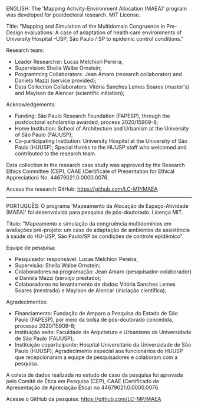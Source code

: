 ENGLISH:
The 'Mapping Activity-Environment Allocation (MAEA)' program was developed for postdoctoral research. 
MIT License.

Title: "Mapping and Simulation of the Multidomain Congruence in Pre-Design evaluations: A case of adaptation of health care environments of University Hospital –USP, São Paulo / SP to epidemic control conditions."

Research team:
-	Leader Researcher: Lucas Melchiori Pereira; 
-	Supervision: Sheila Walbe Ornstein; 
-	Programming Collaborators: Jean Amaro (research collaborator) and Daniela Mazzi (service provided); 
-	Data Collection Collaborators: Vitória Sanches Lemes Soares (master's) and Maylson de Alencar (scientific initiation);

Acknowledgements:
-	Funding: São Paulo Research Foundation (FAPESP), through the postdoctoral scholarship awarded, process 2020/15909-8; 
-	Home Institution: School of Architecture and Urbanism at the University of São Paulo (FAUUSP); 
-	Co-participating Institution: University Hospital at the University of São Paulo (HUUSP);
  Special thanks to the HUUSP staff who welcomed and contributed to the research team.
 	
Data collection in the research case study was approved by the Research Ethics Committee (CEP), CAAE (Certificate of Presentation for Ethical Appreciation) No. 44679021.0.0000.0076.

Access the research GitHub: https://github.com/LC-MP/MAEA

***
PORTUGUÊS: 
O programa 'Mapeamento da Alocação de Espaço-Atividade (MAEA)' foi desenvolvida para pesquisa de pós-doutorado. 
Licença MIT.

Título: "Mapeamento e simulação da congruência multidomínios em avaliações pré-projeto: um caso de adaptação de ambientes de assistência à saúde do HU-USP, São Paulo/SP às condições de controle epidêmico".

Equipe de pesquisa:
-	Pesquisador responsável: Lucas Melchiori Pereira; 
-	Supervisão: Sheila Walbe Ornstein; 
-	Colaboradores na programação: Jean Amaro (pesquisador-colaborador) e Daniela Mazzi (serviço prestado); 
-	Colaboradores no levantamento de dados: Vitória Sanches Lemes Soares (mestrado) e Maylson de Alencar (iniciação científica);

Agradecimentos:
-	Financiamento: Fundação de Amparo a Pesquisa do Estado de São Paulo (FAPESP), por meio da bolsa de pós-doutorado concedida, processo 2020/15909-8; 
-	Instituição sede: Faculdade de Arquitetura e Urbanismo da Universidade de São Paulo (FAUUSP); 
-	Instituição coparticipante: Hospital Universitário da Universidade de São Paulo (HUUSP);
  Agradecimento especial aos funcionários do HUUSP que recepcionaram a equipe de pesquisadores e colaboram com a pesquisa.
 	
A coleta de dados realizada no estudo de caso da pesquisa foi aprovada pelo Comitê de Ética em Pesquisa (CEP), CAAE (Certificado de Apresentação de Apreciação Ética) no 44679021.0.0000.0076.

Acesse o GitHub da pesquisa: https://github.com/LC-MP/MAEA
